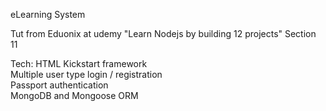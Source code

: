 eLearning System

Tut from Eduonix at udemy "Learn Nodejs by building 12 projects" Section 11

Tech:
HTML Kickstart framework  
Multiple user type login / registration  
Passport authentication  
MongoDB and Mongoose ORM  
 
